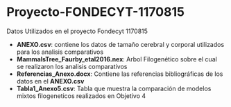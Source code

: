 # Proyecto-FONDECYT-1170815
Datos Utilizados en el proyecto Fondecyt 1170815

- **ANEXO.csv**: contiene los datos de tamaño cerebral y corporal utilizados para los analisis comparativos
- **MammalsTree_Faurby_etal2016.nex**: Arbol Filogenético sobre el cual se realizaron los analisis comparativos
- **Referencias_Anexo.docx**: Contiene las referencias bibliográficas de los datos en el **ANEXO.csv**
- **Tabla1_Anexo5.csv**: Tabla que muestra la comparación de modelos mixtos filogeneticos realizados en Objetivo 4
